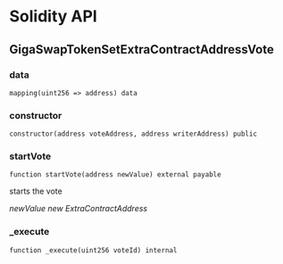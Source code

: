 # Solidity API

## GigaSwapTokenSetExtraContractAddressVote

### data

```solidity
mapping(uint256 => address) data
```

### constructor

```solidity
constructor(address voteAddress, address writerAddress) public
```

### startVote

```solidity
function startVote(address newValue) external payable
```

starts the vote

_newValue new ExtraContractAddress_

### _execute

```solidity
function _execute(uint256 voteId) internal
```

